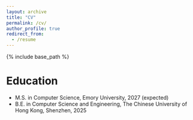 ```yaml
---
layout: archive
title: "CV"
permalink: /cv/
author_profile: true
redirect_from:
  - /resume
---
```


{% include base_path %}

Education
======
* M.S. in Computer Science, Emory University, 2027 (expected)
* B.E. in Computer Science and Engineering, The Chinese University of Hong Kong, Shenzhen, 2025

